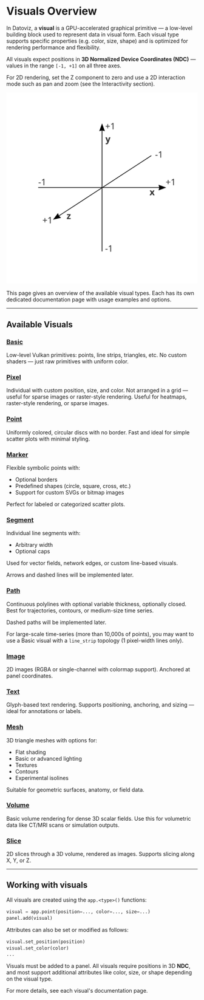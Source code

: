 # Visuals Overview

In Datoviz, a **visual** is a GPU-accelerated graphical primitive — a low-level building block used to represent data in visual form. Each visual type supports specific properties (e.g. color, size, shape) and is optimized for rendering performance and flexibility.

All visuals expect positions in **3D Normalized Device Coordinates (NDC)** — values in the range `[-1, +1]` on all three axes.

For 2D rendering, set the Z component to zero and use a 2D interaction mode such as pan and zoom (see the Interactivity section).

![](../images/cds2.svg)

This page gives an overview of the available visual types. Each has its own dedicated documentation page with usage examples and options.


---

## Available Visuals

### [Basic](../visuals/basic.md)

Low-level Vulkan primitives: points, line strips, triangles, etc.
No custom shaders — just raw primitives with uniform color.

### [Pixel](../visuals/pixel.md)

Individual with custom position, size, and color.
Not arranged in a grid — useful for sparse images or raster-style rendering.
Useful for heatmaps, raster-style rendering, or sparse images.

### [Point](../visuals/point.md)

Uniformly colored, circular discs with no border.
Fast and ideal for simple scatter plots with minimal styling.

### [Marker](../visuals/marker.md)

Flexible symbolic points with:
- Optional borders
- Predefined shapes (circle, square, cross, etc.)
- Support for custom SVGs or bitmap images

Perfect for labeled or categorized scatter plots.

### [Segment](../visuals/segment.md)

Individual line segments with:
- Arbitrary width
- Optional caps

Used for vector fields, network edges, or custom line-based visuals.

Arrows and dashed lines will be implemented later.

### [Path](../visuals/path.md)

Continuous polylines with optional variable thickness, optionally closed.
Best for trajectories, contours, or medium-size time series.

Dashed paths will be implemented later.

For large-scale time-series (more than 10,000s of points), you may want to use a Basic visual with a `line_strip` topology (1 pixel-width lines only).

### [Image](../visuals/image.md)

2D images (RGBA or single-channel with colormap support).
Anchored at panel coordinates.

### [Text](../visuals/text.md)

Glyph-based text rendering.
Supports positioning, anchoring, and sizing — ideal for annotations or labels.

### [Mesh](../visuals/mesh.md)

3D triangle meshes with options for:
- Flat shading
- Basic or advanced lighting
- Textures
- Contours
- Experimental isolines

Suitable for geometric surfaces, anatomy, or field data.

### [Volume](../visuals/volume.md)

Basic volume rendering for dense 3D scalar fields.
Use this for volumetric data like CT/MRI scans or simulation outputs.

### [Slice](../visuals/slice.md)

2D slices through a 3D volume, rendered as images.
Supports slicing along X, Y, or Z.

---

## Working with visuals

All visuals are created using the `app.<type>()` functions:

```python
visual = app.point(position=..., color=..., size=...)
panel.add(visual)
````

Attributes can also be set or modified as follows:

```python
visual.set_position(position)
visual.set_color(color)
...
```

Visuals must be added to a panel. All visuals require positions in 3D **NDC**, and most support additional attributes like color, size, or shape depending on the visual type.

For more details, see each visual's documentation page.

